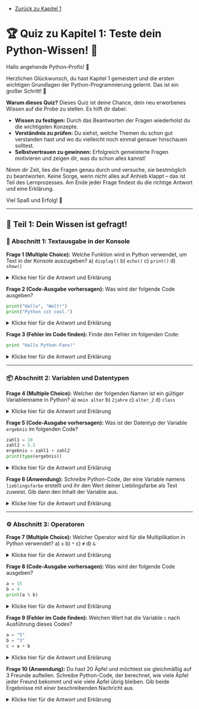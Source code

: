 - [Zurück zu Kapitel 1](Kapitel_1.md)

# 🏆 Quiz zu Kapitel 1: Teste dein Python-Wissen! 🐍

Hallo angehende Python-Profis! 👋

Herzlichen Glückwunsch, du hast Kapitel 1 gemeistert und die ersten wichtigen Grundlagen der Python-Programmierung gelernt. Das ist ein großer Schritt! 🎉

**Warum dieses Quiz?**
Dieses Quiz ist deine Chance, dein neu erworbenes Wissen auf die Probe zu stellen. Es hilft dir dabei:
*   **Wissen zu festigen:** Durch das Beantworten der Fragen wiederholst du die wichtigsten Konzepte.
*   **Verständnis zu prüfen:** Du siehst, welche Themen du schon gut verstanden hast und wo du vielleicht noch einmal genauer hinschauen solltest.
*   **Selbstvertrauen zu gewinnen:** Erfolgreich gemeisterte Fragen motivieren und zeigen dir, was du schon alles kannst!

Nimm dir Zeit, lies die Fragen genau durch und versuche, sie bestmöglich zu beantworten. Keine Sorge, wenn nicht alles auf Anhieb klappt – das ist Teil des Lernprozesses. Am Ende jeder Frage findest du die richtige Antwort und eine Erklärung.

Viel Spaß und Erfolg! 🚀

---

## 🧠 Teil 1: Dein Wissen ist gefragt!

### 📜 Abschnitt 1: Textausgabe in der Konsole

**Frage 1 (Multiple Choice):**
Welche Funktion wird in Python verwendet, um Text in der Konsole auszugeben?
a) `display()`
b) `echo()`
c) `print()`
d) `show()`

<details>
  <summary>Klicke hier für die Antwort und Erklärung</summary>
  **Antwort:** c) `print()`
  **Erklärung:** Die `print()`-Funktion ist die Standardfunktion in Python, um Informationen, meist Text (Strings), auf der Konsole anzuzeigen.
</details>

**Frage 2 (Code-Ausgabe vorhersagen):**
Was wird der folgende Code ausgeben?
```python
print("Hallo", "Welt!")
print("Python ist cool.")
```

<details>
  <summary>Klicke hier für die Antwort und Erklärung</summary>
  **Antwort:**
  ```
  Hallo Welt!
  Python ist cool.
  ```
  **Erklärung:** Die `print()`-Funktion gibt standardmäßig jedes Argument getrennt durch ein Leerzeichen aus. Ein zweiter `print()`-Befehl erzeugt eine neue Zeile.
</details>

**Frage 3 (Fehler im Code finden):**
Finde den Fehler im folgenden Code:
```python
print "Hallo Python-Fans!"
```

<details>
  <summary>Klicke hier für die Antwort und Erklärung</summary>
  **Antwort:** Der `print`-Befehl benötigt Klammern um den auszugebenden Text.
  **Korrigierter Code:**
  ```python
  print("Hallo Python-Fans!")
  ```
  **Erklärung:** In Python 3 ist `print` eine Funktion und erfordert daher Klammern `()`, um die Argumente zu umschließen.
</details>

---

### 📦 Abschnitt 2: Variablen und Datentypen

**Frage 4 (Multiple Choice):**
Welcher der folgenden Namen ist ein gültiger Variablenname in Python?
a) `mein alter`
b) `2jahre`
c) `alter_2`
d) `class`

<details>
  <summary>Klicke hier für die Antwort und Erklärung</summary>
  **Antwort:** c) `alter_2`
  **Erklärung:** Variablennamen dürfen keine Leerzeichen enthalten (wie in a), nicht mit einer Zahl beginnen (wie in b) und keine reservierten Schlüsselwörter sein (wie `class` in d). `alter_2` ist gültig.
</details>

**Frage 5 (Code-Ausgabe vorhersagen):**
Was ist der Datentyp der Variable `ergebnis` im folgenden Code?
```python
zahl1 = 10
zahl2 = 5.5
ergebnis = zahl1 + zahl2
print(type(ergebnis))
```

<details>
  <summary>Klicke hier für die Antwort und Erklärung</summary>
  **Antwort:**
  ```
  <class 'float'>
  ```
  **Erklärung:** Wenn eine Ganzzahl (`int`) und eine Fließkommazahl (`float`) addiert werden, ist das Ergebnis immer eine Fließkommazahl (`float`), um Genauigkeit zu gewährleisten. `type()` gibt den Datentyp einer Variable zurück.
</details>

**Frage 6 (Anwendung):**
Schreibe Python-Code, der eine Variable namens `lieblingsfarbe` erstellt und ihr den Wert deiner Lieblingsfarbe als Text zuweist. Gib dann den Inhalt der Variable aus.

<details>
  <summary>Klicke hier für die Antwort und Erklärung</summary>
  **Beispielhafte Antwort:**
  ```python
  lieblingsfarbe = "Blau" # Ersetze "Blau" mit deiner Lieblingsfarbe
  print(lieblingsfarbe)
  ```
  **Erklärung:** Zuerst wird eine Variable `lieblingsfarbe` deklariert und ihr ein String-Wert (deine Farbe) zugewiesen. Dann wird `print()` verwendet, um diesen Wert auszugeben.
</details>

---

### ⚙️ Abschnitt 3: Operatoren

**Frage 7 (Multiple Choice):**
Welcher Operator wird für die Multiplikation in Python verwendet?
a) `x`
b) `*`
c) `#`
d) `&`

<details>
  <summary>Klicke hier für die Antwort und Erklärung</summary>
  **Antwort:** b) `*`
  **Erklärung:** Das Sternchen `*` ist der Multiplikationsoperator in Python.
</details>

**Frage 8 (Code-Ausgabe vorhersagen):**
Was wird der folgende Code ausgeben?
```python
a = 15
b = 4
print(a % b)
```

<details>
  <summary>Klicke hier für die Antwort und Erklärung</summary>
  **Antwort:**
  ```
  3
  ```
  **Erklärung:** Der Modulo-Operator `%` gibt den Rest einer Division zurück. 15 geteilt durch 4 ist 3 mit einem Rest von 3.
</details>

**Frage 9 (Fehler im Code finden):**
Welchen Wert hat die Variable `c` nach Ausführung dieses Codes?
```python
a = "5"
b = "3"
c = a + b
```

<details>
  <summary>Klicke hier für die Antwort und Erklärung</summary>
  **Antwort:** `c` hat den Wert `"53"` (ein String).
  **Erklärung:** Die Variablen `a` und `b` sind Strings (Texte), nicht Zahlen. Der `+` Operator konkateniert (verbindet) Strings. Wenn du eine mathematische Addition wolltest, müsstest du die Strings zuerst in Zahlen umwandeln, z.B. mit `int()`.
  ```python
  a = "5"
  b = "3"
  # c = int(a) + int(b) # Würde 8 ergeben
  c = a + b # Ergibt "53"
  print(c)
  ```
</details>

**Frage 10 (Anwendung):**
Du hast 20 Äpfel und möchtest sie gleichmäßig auf 3 Freunde aufteilen. Schreibe Python-Code, der berechnet, wie viele Äpfel jeder Freund bekommt und wie viele Äpfel übrig bleiben. Gib beide Ergebnisse mit einer beschreibenden Nachricht aus.

<details>
  <summary>Klicke hier für die Antwort und Erklärung</summary>
  **Beispielhafte Antwort:**
  ```python
  aepfel_gesamt = 20
  freunde = 3

  aepfel_pro_freund = aepfel_gesamt // freunde  # Ganzzahlige Division
  aepfel_uebrig = aepfel_gesamt % freunde      # Modulo für den Rest

  print("Jeder Freund bekommt", aepfel_pro_freund, "Äpfel.")
  print("Es bleiben", aepfel_uebrig, "Äpfel übrig.")
  ```
  **Erklärung:**
  *   `//` (Ganzzahlige Division) wird verwendet, um herauszufinden, wie viele ganze Äpfel jeder Freund bekommt.
  *   `%` (Modulo-Operator) wird verwendet, um den Rest zu ermitteln.
</details>

---

## 📊 Deine Auswertung

Zähle deine richtigen Antworten und finde heraus, wie gut du abgeschnitten hast!

*   **0-5 Punkte:** 🥉 Ups, da gibt es noch ein paar Lücken. Keine Sorge! Wiederhole [Kapitel 1](Kapitel_1.md) noch einmal in Ruhe und versuche die Fragen dann erneut. Übung macht den Meister!
*   **6-8 Punkte:** 👍 Gut gemacht! Du hast die meisten Konzepte schon gut verstanden. Schau dir die Erklärungen zu den Fragen an, bei denen du unsicher warst.
*   **9-10 Punkte:** 🏆 Ausgezeichnet! Du bist ein Python-Grundlagen-Champion! Du bist bestens vorbereitet für die nächsten Schritte.

---

## 🚀 Teil 2: Praktische Programmieraufgabe (Teste deine Fähigkeiten!)

Jetzt ist es an der Zeit, das Gelernte praktisch anzuwenden.

<div class="coding-exercise" data-exercise-id="kapitel1-code-eigen">
  <p><strong>Deine Aufgabe:</strong></p>
  <p>Schreibe ein Python-Programm, das:</p>
  <ol>
    <li>Deinen Vornamen in einer Variable namens `vorname` speichert.</li>
    <li>Dein aktuelles Alter (als Zahl) in einer Variable namens `alter` speichert.</li>
    <li>Eine Variable `jahr` erstellt und das aktuelle Jahr (z.B. 2025) darin speichert.</li>
    <li>Berechnet, in welchem Jahr du geboren wurdest, und das Ergebnis in einer Variable `geburtsjahr` speichert.</li>
    <li>Eine formatierte Ausgabe erstellt, die so aussieht (ersetze die Beispielwerte mit deinen):
        "Hallo [Vorname], du bist [Alter] Jahre alt und wurdest im Jahr [Geburtsjahr] geboren."</li>
    <li>Berechnet, wie alt du in 5 Jahren sein wirst und dies ausgibt:
        "In 5 Jahren wirst du [Alter in 5 Jahren] Jahre alt sein."</li>
  </ol>

  <p><strong>Tipp:</strong> Denke an die Datentypen und wie du Zahlen und Text zusammenfügen kannst (z.B. mit Kommas in `print()` oder indem du Zahlen in Strings umwandelst mit `str()`).</p>

  <p>Unten findest du ein Feld, in dem du deinen Code schreiben und testen könntest (wenn die Webseite interaktiv wäre). Für jetzt, schreibe deinen Code in deiner Python-Umgebung (z.B. Thonny oder VS Code) und vergleiche ihn dann mit der Lösung.</p>
  
  <details>
    <summary>Klicke hier für eine Beispiellösung</summary>
    ```python
    vorname = "Alex"  # Ersetze mit deinem Vornamen
    alter = 13       # Ersetze mit deinem Alter
    jahr = 2025      # Aktuelles Jahr (ggf. anpassen)

    geburtsjahr = jahr - alter

    print("Hallo", vorname, ", du bist", alter, "Jahre alt und wurdest im Jahr", geburtsjahr, "geboren.")

    alter_in_5_jahren = alter + 5
    print("In 5 Jahren wirst du", alter_in_5_jahren, "Jahre alt sein.")
    ```
  </details>
</div>

---
## 💡 Teil 3: KI-gestützte Fragen (Optional)

Wenn du noch mehr üben möchtest, kannst du hier Fragen von einer KI (Künstlichen Intelligenz) erhalten.

<div class="quiz-container-ai" data-quiz-id="kapitel1-ai">
  <p><strong>Hinweis:</strong> Die KI-Integration befindet sich noch in der Entwicklung. Die Fragen hier sind experimentell.</p>
  <div id="ai-question-area">
    <p>Klicke auf den Button, um eine Frage von der KI zu erhalten.</p>
    <button id="ask-ai-button" class="quiz-button">Frage von KI stellen</button>
  </div>
  <div id="ai-answer-area" style="margin-top: 20px;">
    <!-- Hier wird die Antwort/Bewertung der KI angezeigt -->
  </div>
</div>

## 💻 Teil 4: Praktische Programmieraufgabe (mit KI-Feedback - Optional)

Hier ist die Programmieraufgabe aus dem vorherigen Stand der Datei. Du kannst deinen Code hier eingeben und (theoretisch) von einer KI prüfen lassen.

<div class="coding-exercise" data-exercise-id="kapitel1-code-ai">
  <p>Schreibe ein Python-Programm, das:</p>
  <ol>
    <li>Deinen Namen in einer Variable speichert</li>
    <li>Dein Alter in einer Variable speichert</li>
    <li>Eine formatierte Ausgabe erstellt, die deinen Namen und dein Alter enthält</li>
    <li>Eine Berechnung durchführt, wie alt du in 10 Jahren sein wirst</li>
    <li>Das Ergebnis in der Konsole ausgibt</li>
  </ol>

  <p>Füge deinen Code hier ein und lasse ihn von der KI überprüfen (Funktionalität in Entwicklung):</p>
  <textarea id="user-code-input" rows="10" style="width: 100%; font-family: monospace;"></textarea>
  <button id="check-code-ai-button" class="quiz-button" style="margin-top: 10px;">Code von KI prüfen lassen</button>

  <div id="ai-code-feedback" style="margin-top: 20px;">
    <!-- Hier wird das Feedback der KI zum Code angezeigt -->
  </div>
</div>

---

## 🌟 Weiterführende Übungen (Für Neugierige)

Du hast noch nicht genug? Super! Hier sind ein paar zusätzliche Herausforderungen:

1.  **Der kleine Einkaufsrechner:**
    *   Erstelle Variablen für die Preise von drei verschiedenen Artikeln (z.B. Apfel, Banane, Orange).
    *   Erstelle Variablen für die Anzahl, die du von jedem Artikel kaufen möchtest.
    *   Berechne die Gesamtkosten für jeden Artikel (Preis \* Anzahl).
    *   Berechne die Gesamtkosten des Einkaufs.
    *   Gib eine schöne Übersicht aus, z.B.:
        ```
        Einkaufszettel:
        3 x Apfel: 1.50 Euro
        2 x Banane: 1.00 Euro
        5 x Orange: 2.50 Euro
        --------------------
        Gesamt: 5.00 Euro
        ```

2.  **String-Magie:**
    *   Speichere deinen Vor- und Nachnamen in zwei separaten Variablen.
    *   Kombiniere sie zu einer neuen Variable `voller_name`.
    *   Gib deinen vollen Namen aus.
    *   Gib deinen vollen Namen in Großbuchstaben aus (Tipp: Suche nach Python String-Methoden wie `.upper()`).
    *   Gib aus, wie viele Buchstaben dein voller Name hat (Tipp: `len()` Funktion).

3.  **Temperaturumrechner (einfach):**
    *   Speichere eine Temperatur in Grad Celsius in einer Variable.
    *   Die Formel zur Umrechnung in Fahrenheit ist: `F = (C * 9/5) + 32`.
    *   Berechne die Temperatur in Fahrenheit und gib sie aus.

---

## 📚 Nächste Schritte

Super gemacht! Du hast das Quiz zu Kapitel 1 erfolgreich bearbeitet. Wenn du dich bereit fühlst, die Welt der bedingten Anweisungen und Schleifen zu entdecken, dann geht es hier weiter:

<div class="next-steps">
  <p>Auf zum nächsten Abenteuer:</p>
  <a href="../Kapitel_2/Kapitel_2.md" class="next-chapter-button">🚀 Weiter zu Kapitel 2: Kontrollstrukturen</a>
</div>

<!-- Hinweis: Die eigentliche Logik zur Kommunikation mit der Gemini-API
     muss noch in einer separaten JavaScript-Datei oder serverseitig implementiert
     und hier eingebunden werden. -->

<style>
/* Grundlegendes Styling (kann in zentrale CSS-Datei verschoben werden) */
.quiz-container-ai, .coding-exercise {
  margin-bottom: 20px;
  padding: 15px;
  background-color: #f8f9fa; /* Heller Hintergrund für Quiz-Boxen */
  border-radius: 8px;
  box-shadow: 0 2px 4px rgba(0,0,0,0.05);
  border-left: 5px solid #007bff; /* Blauer Akzent links */
}

.coding-exercise[data-exercise-id="kapitel1-code-eigen"] {
    border-left-color: #28a745; /* Grüner Akzent für die Haupt-Programmieraufgabe */
}

.quiz-button {
  background-color: #007bff; /* Blauer Button für KI-Aktionen */
  color: white;
  padding: 10px 15px;
  border: none;
  border-radius: 4px;
  cursor: pointer;
  font-size: 16px;
  transition: background-color 0.3s;
}

.quiz-button:hover {
  background-color: #0056b3;
}

.next-steps {
  margin-top: 30px;
  padding: 20px;
  background-color: #e9f7ef; /* Sanftes Grün für "Nächste Schritte" */
  border-radius: 8px;
  border-left: 6px solid #4CAF50; /* Dunkelgrüner Akzent */
  text-align: center;
}

.next-chapter-button {
  display: inline-block;
  background-color: #4CAF50; /* Kräftiges Grün für den Button */
  color: white;
  padding: 12px 25px;
  text-decoration: none;
  border-radius: 5px;
  margin-top: 10px;
  font-size: 18px;
  font-weight: bold;
  transition: background-color 0.3s, transform 0.2s;
  box-shadow: 0 2px 5px rgba(0,0,0,0.15);
}

.next-chapter-button:hover {
  background-color: #45a049;
  transform: translateY(-2px); /* Leichter Schwebeeffekt */
}

textarea {
    background-color: #fff;
    border: 1px solid #ccc;
    border-radius: 4px;
    padding: 10px;
    font-size: 15px;
    box-shadow: inset 0 1px 3px rgba(0,0,0,0.1);
}

details {
  background-color: #f0f0f0; /* Heller Hintergrund für Details/Spoiler */
  padding: 10px;
  margin-top: 10px;
  border-radius: 5px;
  border: 1px solid #ddd;
}

details summary {
  cursor: pointer;
  font-weight: bold;
  color: #0056b3;
}

details p, details pre {
  margin-top: 8px;
}

h1, h2, h3 {
    color: #333;
}
h1 {
    border-bottom: 2px solid #007bff;
    padding-bottom: 10px;
    margin-bottom: 20px;
}
h2 {
    color: #0056b3;
    margin-top: 30px;
    margin-bottom: 15px;
    border-bottom: 1px dashed #ccc;
    padding-bottom: 5px;
}
h3 {
    color: #28a745; /* Grün für Unterüberschriften der Quizabschnitte */
    margin-top: 20px;
    margin-bottom: 10px;
}

/* Stil für die Auswertungs-Emojis */
.auswertung-tabelle td {
    padding: 5px;
    vertical-align: top;
}
</style>
<script src="../../js/ai-quiz-interaction.js" defer></script>